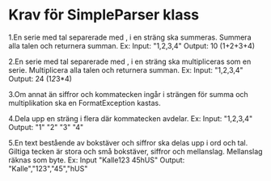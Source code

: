 # Krav för SimpleParser klass
1.En serie med tal separerade med , i en sträng ska summeras.
  Summera alla talen och returnera summan. Ex: Input: "1,2,3,4"   Output: 10  (1+2+3+4)

2.En serie med tal separerade med , i en sträng ska multipliceras som en serie.
  Multiplicera alla talen och returnera summan. Ex: Input: "1,2,3,4"   Output: 24 (1*2*3*4)

3.Om annat än siffror och kommatecken ingår i strängen för summa och multiplikation ska en FormatException kastas.

4.Dela upp en sträng i flera där kommatecken avdelar. 
  Ex: Input: "1,2,3,4"   Output: "1" "2" "3" "4"

5.En text bestående av bokstäver och siffror ska delas upp i ord och tal.
  Giltiga tecken är stora och små bokstäver, siffror och mellanslag. Mellanslag räknas som byte.
  Ex: Input "Kalle123 45hUS"  Output: "Kalle","123","45","hUS"
